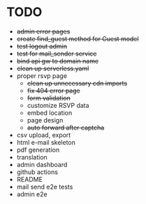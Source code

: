 # TODO

* ~~admin error pages~~
* ~~create  find_guest method for Guest model~~
* ~~test logout admin~~
* ~~test for mail_sender service~~
* ~~bind api gw to domain name~~
* ~~clean up serverless.yaml~~
* proper rsvp page
    * ~~clean up unnecessary cdn imports~~
    * ~~fix 404 error page~~
    * ~~form validation~~
    * customize RSVP data
    * embed location
    * page design
    * ~~auto forward after captcha~~
* csv upload, export
* html e-mail skeleton
* pdf generation
* translation
* admin dashboard
* github actions
* README
* mail send e2e tests
* admin e2e
